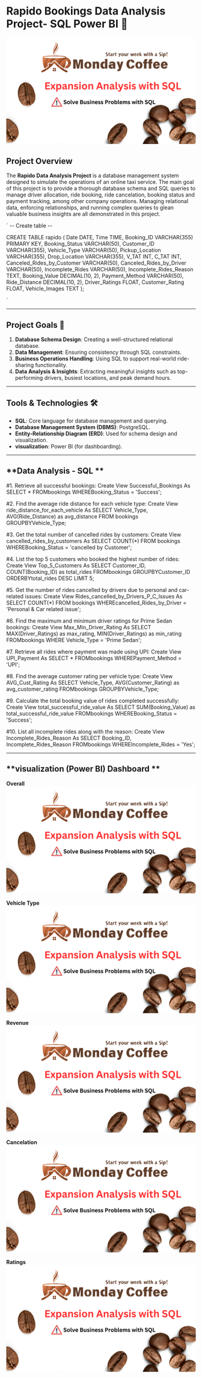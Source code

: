 # Rapido Bookings Data Analysis Project- SQL Power BI 🚖

![image alt](https://github.com/shubhamwasnik199/SQL_Project-Monday_Coffee_Expantion-Data_Analysis/blob/b9c6cbfc8d456041b85820c0a0da3063198db750/1.png)


## **Project Overview**
The **Rapido Data Analysis Project** is a database management system designed to simulate the operations of an online taxi service. The main goal of this project is to provide a thorough database schema and SQL queries to manage driver allocation, ride booking, ride cancelation, booking status and payment tracking, among other company operations. Managing relational data, enforcing relationships, and running complex queries to glean valuable business insights are all demonstrated in this project.


`
-- Create table --

CREATE TABLE rapido (
    Date DATE,
    Time TIME,
    Booking_ID VARCHAR(355) PRIMARY KEY,
    Booking_Status VARCHAR(50),
    Customer_ID VARCHAR(355),
    Vehicle_Type VARCHAR(50),
    Pickup_Location VARCHAR(355),
    Drop_Location VARCHAR(355),
    V_TAT INT,
    C_TAT INT,
    Canceled_Rides_by_Customer VARCHAR(50),
    Canceled_Rides_by_Driver VARCHAR(50),
    Incomplete_Rides VARCHAR(50),
    Incomplete_Rides_Reason TEXT,
    Booking_Value DECIMAL(10, 2),
    Payment_Method VARCHAR(50),
    Ride_Distance DECIMAL(10, 2),
    Driver_Ratings FLOAT,
    Customer_Rating FLOAT,
    Vehicle_Images TEXT
);

`


---

## **Project Goals 🎯**
1. **Database Schema Design**: Creating a well-structured relational database.
2. **Data Management**: Ensuring consistency through SQL constraints.
3. **Business Operations Handling**: Using SQL to support real-world ride-sharing functionality.
4. **Data Analysis & Insights**: Extracting meaningful insights such as top-performing drivers, busiest locations, and peak demand hours.

---

## **Tools & Technologies 🛠️**
- **SQL**: Core language for database management and querying.
- **Database Management System (DBMS)**: PostgreSQL.
- **Entity-Relationship Diagram (ERD)**: Used for schema design and visualization.
- **visualization**: Power BI (for dashboarding).


---

## **Data Analysis - SQL **

 #1. Retrieve all successful bookings:
 Create View Successful_Bookings As
 SELECT * FROMbookings
 WHEREBooking_Status = 'Success';
 
 #2. Find the average ride distance for each vehicle type:
 Create View ride_distance_for_each_vehicle As
 SELECT Vehicle_Type, AVG(Ride_Distance)
 as avg_distance FROM bookings
 GROUPBYVehicle_Type;
 
 #3. Get the total number of cancelled rides by customers:
 Create View cancelled_rides_by_customers As
 SELECT COUNT(*) FROM bookings
 WHEREBooking_Status = 'cancelled by Customer';
 
 #4. List the top 5 customers who booked the highest number of rides:
 Create View Top_5_Customers As
 SELECT Customer_ID, COUNT(Booking_ID) as total_rides
 FROMbookings
 GROUPBYCustomer_ID
 ORDERBYtotal_rides DESC LIMIT 5;
 
 #5. Get the number of rides cancelled by drivers due to personal and car-related issues:
 Create View Rides_cancelled_by_Drivers_P_C_Issues As
 SELECT COUNT(*) FROM bookings
 WHEREcancelled_Rides_by_Driver = 'Personal & Car related issue';
 
 #6. Find the maximum and minimum driver ratings for Prime Sedan bookings:
 Create View Max_Min_Driver_Rating As
 SELECT MAX(Driver_Ratings) as max_rating,
 MIN(Driver_Ratings) as min_rating
 FROMbookings WHERE Vehicle_Type = 'Prime Sedan';

 #7. Retrieve all rides where payment was made using UPI:
 Create View UPI_Payment As
 SELECT * FROMbookings
 WHEREPayment_Method = 'UPI';
 
 #8. Find the average customer rating per vehicle type:
 Create View AVG_Cust_Rating As
 SELECT Vehicle_Type, AVG(Customer_Rating) as avg_customer_rating
 FROMbookings
 GROUPBYVehicle_Type;
 
 #9. Calculate the total booking value of rides completed successfully:
 Create View total_successful_ride_value As
 SELECT SUM(Booking_Value) as total_successful_ride_value
 FROMbookings
 WHEREBooking_Status = 'Success';
 
 #10. List all incomplete rides along with the reason:
 Create View Incomplete_Rides_Reason As
 SELECT Booking_ID, Incomplete_Rides_Reason
 FROMbookings
 WHEREIncomplete_Rides = 'Yes';
 

---

## **visualization  (Power BI) Dashboard **

**Overall**
![image alt](https://github.com/shubhamwasnik199/SQL_Project-Monday_Coffee_Expantion-Data_Analysis/blob/b9c6cbfc8d456041b85820c0a0da3063198db750/1.png)

**Vehicle Type**
![image alt](https://github.com/shubhamwasnik199/SQL_Project-Monday_Coffee_Expantion-Data_Analysis/blob/b9c6cbfc8d456041b85820c0a0da3063198db750/1.png)

**Revenue**
![image alt](https://github.com/shubhamwasnik199/SQL_Project-Monday_Coffee_Expantion-Data_Analysis/blob/b9c6cbfc8d456041b85820c0a0da3063198db750/1.png)

**Cancelation**
![image alt](https://github.com/shubhamwasnik199/SQL_Project-Monday_Coffee_Expantion-Data_Analysis/blob/b9c6cbfc8d456041b85820c0a0da3063198db750/1.png)

**Ratings**
![image alt](https://github.com/shubhamwasnik199/SQL_Project-Monday_Coffee_Expantion-Data_Analysis/blob/b9c6cbfc8d456041b85820c0a0da3063198db750/1.png)






